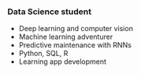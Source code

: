### Data Science student

- Deep learning and computer vision
- Machine learning adventurer
- Predictive maintenance with RNNs
- Python, SQL, R
- Learning app development
